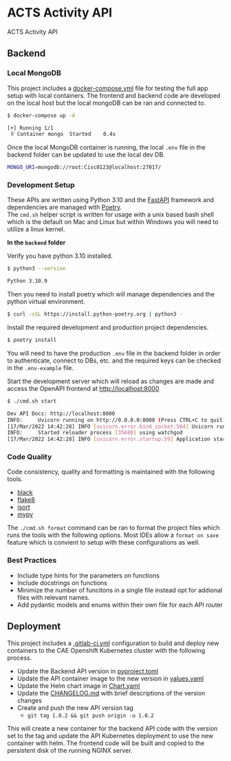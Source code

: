# ACTS Activity API

ACTS Activity API

## Backend

### Local MongoDB

This project includes a [docker-compose.yml](./docker-compose.yml) file for testing the full app setup with local containers. The frontend and backend code are developed on the local host but the local mongoDB can be ran and connected to.

```bash
$ docker-compose up -d

[+] Running 1/1
 ⠿ Container mongo  Started    0.4s
```

Once the local MongoDB container is running, the local `.env` file in the backend folder can be updated to use the local dev DB.

```bash
MONGO_URI=mongodb://root:Cisc0123@localhost:27017/
```

### Development Setup

These APIs are written using Python 3.10 and the [FastAPI](https://fastapi.tiangolo.com/) framework and dependencies are managed with [Poetry](https://python-poetry.org/docs/master/).  
The `cmd.sh` helper script is written for usage with a unix based bash shell which is the default on Mac and Linux but within Windows you will need to utilize a linux kernel.

**In the `backend` folder**

Verify you have python 3.10 installed.

```bash
$ python3 --version

Python 3.10.9
```

Then you need to install poetry which will manage dependencies and the python virtual environment.

```bash
$ curl -sSL https://install.python-poetry.org | python3 -
```

Install the required development and production project dependencies.

```bash
$ poetry install
```

You will need to have the production `.env` file in the backend folder in order to authenticate, connect to DBs, etc. and the required keys can be checked in the `.env-example` file.

Start the development server which will reload as changes are made and access the OpenAPI frontend at <http://localhost:8000>

```bash
$ ./cmd.sh start

Dev API Docs: http://localhost:8000
INFO:     Uvicorn running on http://0.0.0.0:8000 (Press CTRL+C to quit)
[17/Mar/2022 14:42:28] INFO [uvicorn.error.bind_socket:564] Uvicorn running on http://0.0.0.0:8000 (Press CTRL+C to quit)
INFO:     Started reloader process [35680] using watchgod
[17/Mar/2022 14:42:28] INFO [uvicorn.error.startup:59] Application startup complete.
```

### Code Quality

Code consistency, quality and formatting is maintained with the following tools.

- [black](https://black.readthedocs.io/en/stable/)
- [flake8](https://flake8.pycqa.org/en/latest/)
- [isort](https://pycqa.github.io/isort/)
- [mypy](https://mypy.readthedocs.io/en/stable/)

The `./cmd.sh format` command can be ran to format the project files which runs the tools with the following options. Most IDEs allow a `format on save` feature which is convient to setup with these configurations as well.

### Best Practices

- Include type hints for the parameters on functions
- Include docstrings on functions
- Minimize the number of funcitons in a single file instead opt for addional files with relevant names.
- Add pydantic models and enums within their own file for each API router

## Deployment

This project includes a [.gitlab-ci.yml](./.gitlab-ci.yml) configuration to build and deploy new containers to the CAE Openshift Kubernetes cluster with the following process.

- Update the Backend API version in [pyproject.toml](./backend/pyproject.toml)
- Update the API container image to the new version in [values.yaml](./infra/values.yaml)
- Update the Helm chart image in [Chart.yaml](./infra/chart.yaml)
- Update the [CHANGELOG.md](./CHANGELOG.md) with brief descriptions of the version changes
- Create and push the new API version tag
  - `git tag 1.0.2 && git push origin -u 1.0.2`

This will create a new container for the backend API code with the version set to the tag and update the API Kubernetes deployment to use the new container with helm. The frontend code will be built and copied to the persistent disk of the running NGINX server.
